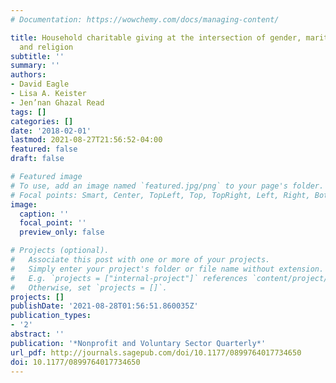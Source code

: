 ```yaml
---
# Documentation: https://wowchemy.com/docs/managing-content/

title: Household charitable giving at the intersection of gender, marital status,
  and religion
subtitle: ''
summary: ''
authors:
- David Eagle
- Lisa A. Keister
- Jen’nan Ghazal Read
tags: []
categories: []
date: '2018-02-01'
lastmod: 2021-08-27T21:56:52-04:00
featured: false
draft: false

# Featured image
# To use, add an image named `featured.jpg/png` to your page's folder.
# Focal points: Smart, Center, TopLeft, Top, TopRight, Left, Right, BottomLeft, Bottom, BottomRight.
image:
  caption: ''
  focal_point: ''
  preview_only: false

# Projects (optional).
#   Associate this post with one or more of your projects.
#   Simply enter your project's folder or file name without extension.
#   E.g. `projects = ["internal-project"]` references `content/project/deep-learning/index.md`.
#   Otherwise, set `projects = []`.
projects: []
publishDate: '2021-08-28T01:56:51.860035Z'
publication_types:
- '2'
abstract: ''
publication: '*Nonprofit and Voluntary Sector Quarterly*'
url_pdf: http://journals.sagepub.com/doi/10.1177/0899764017734650
doi: 10.1177/0899764017734650
---
```

